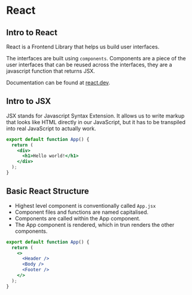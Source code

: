 # React

## Intro to React

React is a Frontend Library that helps us build user interfaces.

The interfaces are built using `components`. Components are a piece of the user interfaces that can be reused across the interfaces, they are a javascript function that returns JSX.

Documentation can be found at [react.dev](https://react.dev).

## Intro to JSX

JSX stands for Javascript Syntax Extension. It allows us to write markup that looks like HTML directly in our JavaScript, but it has to be transpiled into real JavaScript to actually work.

```jsx
export default function App() {
  return (
    <div>
      <h1>Hello world!</h1>
    </div>
  );
}
```

## Basic React Structure

- Highest level component is conventionally called `App.jsx`
- Component files and functions are named capitalised.
- Components are called within the App component.
- The App component is rendered, which in trun renders the other components.

```jsx
export default function App() {
  return (
    <>
      <Header />
      <Body />
      <Footer />
    </>
  );
}
```
